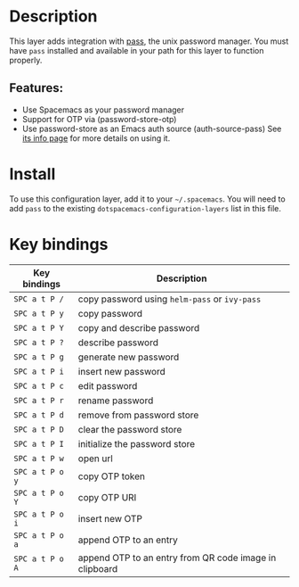 Description
===========

This layer adds integration with [pass](http://www.passwordstore.org/),
the unix password manager. You must have `pass` installed and available
in your path for this layer to function properly.

Features:
---------

-   Use Spacemacs as your password manager
-   Support for OTP via (password-store-otp)
-   Use password-store as an Emacs auth source (auth-source-pass) See
    [its info
    page](https://www.gnu.org/software/emacs/manual/html_node/auth/The-Unix-password-store.html)
    for more details on using it.

Install
=======

To use this configuration layer, add it to your `~/.spacemacs`. You will
need to add `pass` to the existing `dotspacemacs-configuration-layers`
list in this file.

Key bindings
============

| Key bindings    | Description                                            |
|-----------------|--------------------------------------------------------|
| `SPC a t P /`   | copy password using `helm-pass` or `ivy-pass`          |
| `SPC a t P y`   | copy password                                          |
| `SPC a t P Y`   | copy and describe password                             |
| `SPC a t P ?`   | describe password                                      |
| `SPC a t P g`   | generate new password                                  |
| `SPC a t P i`   | insert new password                                    |
| `SPC a t P c`   | edit password                                          |
| `SPC a t P r`   | rename password                                        |
| `SPC a t P d`   | remove from password store                             |
| `SPC a t P D`   | clear the password store                               |
| `SPC a t P I`   | initialize the password store                          |
| `SPC a t P w`   | open url                                               |
| `SPC a t P o y` | copy OTP token                                         |
| `SPC a t P o Y` | copy OTP URI                                           |
| `SPC a t P o i` | insert new OTP                                         |
| `SPC a t P o a` | append OTP to an entry                                 |
| `SPC a t P o A` | append OTP to an entry from QR code image in clipboard |
